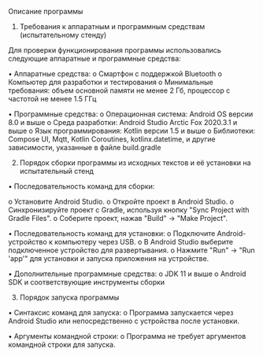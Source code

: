 Описание программы 


1. Требования к аппаратным и программным средствам (испытательному стенду) 

Для проверки функционирования программы использовались следующие аппаратные и программные средства:  

• Аппаратные средства: 
o Смартфон с поддержкой Bluetooth 
o Компьютер для разработки и тестирования 
o Минимальные требования: объем основной памяти не менее 2 Гб, процессор с частотой не менее 1.5 ГГц 

• Программные средства: 
o Операционная система: Android OS версии 8.0 и выше 
o Среда разработки: Android Studio Arctic Fox 2020.3.1 и выше 
o Язык программирования: Kotlin версии 1.5 и выше 
o Библиотеки: Compose UI, Mqtt, Kotlin Coroutines, kotlinx.datetime, и другие зависимости, указанные в файле build.gradle 


2. Порядок сборки программы из исходных текстов и её установки на испытательный стенд 

• Последовательность команд для сборки: 

o  Установите Android Studio. 
o  Откройте проект в Android Studio. 
o  Синхронизируйте проект с Gradle, используя кнопку "Sync Project with Gradle Files". 
o  Соберите проект, нажав "Build" -> "Make Project". 

• Последовательность команд для установки: 
o  Подключите Android-устройство к компьютеру через USB. 
o  В Android Studio выберите подключенное устройство для развертывания. 
o  Нажмите "Run" -> "Run 'app'" для установки и запуска приложения на устройстве. 

• Дополнительные программные средства: 
o JDK 11 и выше 
o Android SDK и соответствующие инструменты сборки 


3. Порядок запуска программы 

• Синтаксис команд для запуска: 
o Программа запускается через Android Studio или непосредственно с устройства после установки. 

• Аргументы командной строки: 
o Программа не требует аргументов командной строки для запуска. 
